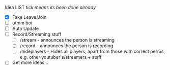 Idea LIST
*tick means its been done already*

- [X] Fake Leave/Join
- [ ] utmm bot
- [ ] Auto Update
- [ ] Record/Streaming stuff
  - [ ] /stream - announces the person is streaming
  - [ ] /record - announces the person is recording
  - [ ] /hideplayers - Hides all players, apart from those with correct perms, e.g. other youtuber's/streamers + staff
- [ ] Get more ideas...
